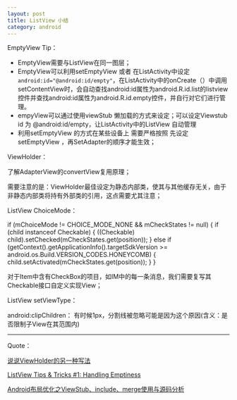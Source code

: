 ```yaml
---
layout: post
title: ListView 小结
category: android
---
```


EmptyView Tip：

* EmptyView需要与ListView在同一图层；                    
* EmptyView可以利用setEmptyView 或者 在ListActivity中设定 `android:id="@android:id/empty"`，在ListActivity中的onCreate（）中调用setContentView时，会自动查找android:id属性为android.R.id.list的listview控件并查找android:id属性为android.R.id.empty控件，并自行对它们进行管理。     
* empyView可以通过使用viewStub 懒加载的方式来设定；可以设定Viewstub id  为 @android:id/empty，让ListActivity中的ListView 自动管理         
* 利用setEmptyView 的方式在某些设备上 需要严格按照 先设定setEmptyView ，再SetAdapter的顺序才能生效；


ViewHolder：

了解AdapterView的convertView复用原理；

需要注意的是：ViewHolder最佳设定为静态内部类，使其与其他缓存无关，由于非静态内部类将持有外部类的引用，这点需要尤其注意；


ListView  ChoiceMode：


 if (mChoiceMode != CHOICE_MODE_NONE && mCheckStates != null) {
            if (child instanceof Checkable) {
                ((Checkable) child).setChecked(mCheckStates.get(position));
            } else if (getContext().getApplicationInfo().targetSdkVersion
                    >= android.os.Build.VERSION_CODES.HONEYCOMB) {
                child.setActivated(mCheckStates.get(position));
            }
        }

对于Item中含有CheckBox的项目，如IM中的每一条消息，我们需要复写其Checkable接口自定义实现View；


ListView setViewType：







android:clipChildren：
有时候1px，分割线被忽略可能是因为这个原因(含义：是否限制子View在其范围内)

---

Quote： 

[说说ViewHolder的另一种写法](http://my.oschina.net/jack1900/blog/289164)

[ListView Tips & Tricks #1: Handling Emptiness](http://cyrilmottier.com/2011/06/20/listview-tips-tricks-1-handle-emptiness/)

[Android布局优化之ViewStub、include、merge使用与源码分析](http://www.androidchina.net/2485.html)